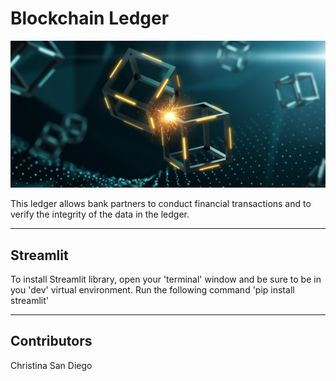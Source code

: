 # Blockchain Ledger

![blockchain](images/blockchain.jpg)

This ledger allows bank partners to conduct financial transactions and to verify the integrity of the data in the ledger.

---
## Streamlit

To install Streamlit library, open your 'terminal' window and be sure to be in you 'dev' virtual environment.  Run the following command
'pip install streamlit'

---
## Contributors
Christina San Diego
